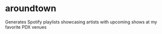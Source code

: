# aroundtown
Generates Spotify playlists showcasing artists with upcoming shows at my favorite PDX venues
